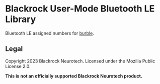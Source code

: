 Blackrock User-Mode Bluetooth LE Library
========================================

Bluetooth LE assigned numbers for [burble].

[burble]: https://github.com/BlackrockNeurotech/burble/

Legal
-----

Copyright 2023 Blackrock Neurotech. Licensed under the Mozilla Public License 2.0.

**This is not an officially supported Blackrock Neurotech product.**

